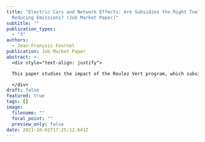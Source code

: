 ```yaml
---
title: "Electric Cars and Network Effects: Are Subsidies the Right Tool for
  Reducing Emissions? (Job Market Paper)"
subtitle: ""
publication_types:
  - "3"
authors:
  - Jean-François Fournel
publication: Job Market Paper
abstract: >-
  <div style="text-align: justify">

  This paper studies the impact of the Roulez Vert program, which subsidized new purchases of electric vehicles in the province of Quebec, Canada. I study the impact of the program on sales, firms' pricing behavior, and charging station deployment, and estimate the cost of avoiding carbon emissions or replacing traditional vehicles with electric ones using subsidies. To evaluate the impacts of the program, I rely on a structural model in which demand follows a nested logit specification and supply is determined by multi-product firms competing on prices. I augment the model to incorporate charging station deployment. Specifically, I allow for county-level governments to choose where and how many stations to install in their region to provide charging capacity to EV owners. I find that the program explains 45.7% of electric vehicle sales and 27.7% of charging stations installed between 2012 and 2018. I estimate an average abatement cost of $1,345 and a marginal abatement cost of $1,541 per ton of CO<sub>2</sub>, well above conventional estimates of the social cost of carbon emissions. Part of the reason behind these high estimated costs is that 62.1% of the additional electric vehicle sales originated from consumers that would have chosen the outside option if no subsidy was available, suggesting that the policy did not target the right consumers.

  </div>
draft: false
featured: true
tags: []
image:
  filename: ""
  focal_point: ""
  preview_only: false
date: 2021-10-01T17:25:12.641Z
---
```

